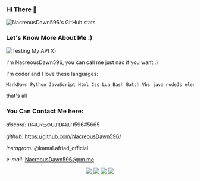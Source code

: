 ### Hi There 👋

![NacreousDawn596's GitHub stats](https://github-readme-stats.vercel.app/api?username=NacreousDawn596)

### Let's Know More About Me :)

![Testing My API X)](https://usefull-api.herokuapp.com/gitapi/-%20Username=NacreousDawn596.+-%20Age=15years%20old.+-%20Nationality=Moroccan.+-%20Languages%20that%20I%20speak=Arabic,%20French,%20English%20and%20a%20little%20bit%20russian.+-%20Coding%20Langs=html,%20css,%20javascript,%20nodejs,%20electronjs,%20python,%20java...+-%20You%20can%20call%20me=nac%20^^+-%20Plateform=Github.+-%20Credit=NacreousDawn596.)


I'm NacreousDawn596, you can call me just nac if you want :)

I'm coder and I love these languages:
```md
MarkDawn Python JavaScript Html Css Lua Bash Batch Vbs java nodeJs electronJs 
```

that's all

### You Can Contact Me here:

*discord:* ᑎᗩᑕᖇᗴᝪᑌᔑᗞᗩᗯᑎ596#5665

*github:* https://github.com/NacreousDawn596/

*instagram:* @kamal.afriad_official

*e-mail:* NacreousDawn596@pm.me

<p align="center">
  <a href="https://telegram.me/NacreousDawn596">
    <img src="https://img.shields.io/badge/-TELEGRAM-blue?logo=telegram&labelColor=3b3b3b&color=white">
  </a>
  <a href="https://instagram.com/kamal.afriad_official">
    <img src="https://img.shields.io/badge/-INSTAGRAM-blue?logo=instagram&logoColor=ff00ca&labelColor=3b3b3b&color=white">
  </a>
  <a href="https://tiktok.com/@nacreousdawn596">
    <img src="https://img.shields.io/badge/-TIKTOK-blue?logo=tiktok&labelColor=3b3b3b&color=white">
  </a>
  <a href="https://discordapp.com/users/778627103578783776">
    <img src="https://img.shields.io/badge/-DISCORD-white?logo=discord&logoColor=#563C5C&labelColor=black&color=white">
  </a>
</p>
